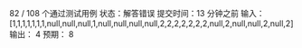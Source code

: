 
82 / 108 个通过测试用例
状态：解答错误
提交时间：13 分钟之前
输入：
[1,1,1,1,1,1,1,null,null,null,1,null,null,null,null,2,2,2,2,2,2,2,null,2,null,null,2,null,2]
输出：
4
预期：
8
